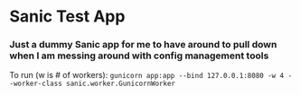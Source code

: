 # Sanic Test App

### Just a dummy Sanic app for me to have around to pull down when I am messing around with config management tools

To run (w is # of workers):
```gunicorn app:app --bind 127.0.0.1:8080 -w 4 --worker-class sanic.worker.GunicornWorker```

